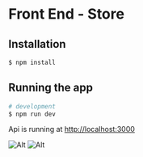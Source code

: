 # Front End - Store

## Installation

```bash
$ npm install
```

## Running the app

```bash
# development
$ npm run dev
```

Api is running at <a href="http://localhost:3000">http://localhost:3000</a>



![Alt](/img/db.png "mongodb atlas")
![Alt](/img/front.png "frontend")